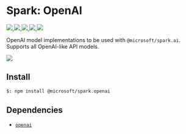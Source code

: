# Spark: OpenAI

<p>
    <a href="https://www.npmjs.com/package/@microsoft/spark.openai" target="_blank">
        <img src="https://img.shields.io/npm/v/@microsoft/spark.openai" />
    </a>
    <a href="https://www.npmjs.com/package/@microsoft/spark.openai?activeTab=code" target="_blank">
        <img src="https://img.shields.io/bundlephobia/min/@microsoft/spark.openai" />
    </a>
    <a href="https://www.npmjs.com/package/@microsoft/spark.openai?activeTab=dependencies" target="_blank">
        <img src="https://img.shields.io/librariesio/release/npm/@microsoft/spark.openai" />
    </a>
    <a href="https://www.npmjs.com/package/@microsoft/spark.openai" target="_blank">
        <img src="https://img.shields.io/npm/dw/@microsoft/spark.openai" />
    </a>
    <a href="https://microsoft.github.io/spark.js" target="_blank">
        <img src="https://img.shields.io/badge/📖 docs-open-blue" />
    </a>
</p>

OpenAI model implementations to be used with `@microsoft/spark.ai`. Supports all OpenAI-like API models.

<a href="https://microsoft.github.io/spark.js/2.getting-started/index.html" target="_blank">
    <img src="https://img.shields.io/badge/📖 Getting Started-blue?style=for-the-badge" />
</a>

## Install

```bash
$: npm install @microsoft/spark.openai
```

## Dependencies

- [`openai`](https://www.npmjs.com/package/openai)
